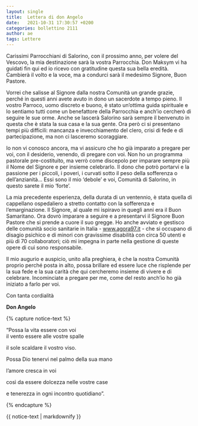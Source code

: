 ```yaml
---
layout: single
title:  Lettera di don Angelo
date:   2021-10-31 17:30:57 +0200
categories: bollettino 2111
author: ae
tags: Lettere
---
```


Carissimi Parrocchiani di Salorino, con il prossimo anno, per volere del Vescovo, la mia destinazione sarà la vostra Parrocchia. Don Maksym vi ha guidati fin qui ed io ricevo con gratitudine questa sua bella eredità. Cambierà il volto e la voce, ma a condurci sarà il medesimo Signore, Buon Pastore.

Vorrei che salisse al Signore dalla nostra Comunità un grande grazie, perché in questi anni avete avuto in dono un sacerdote a tempo pieno. Il vostro Parroco, uomo discreto e buono, è stato un’ottima guida spirituale e lo sentiamo tutti come un benefattore della Parrocchia e anch’io cercherò di seguire le sue orme. Anche se lascerà Salorino sarà sempre il benvenuto in questa che è stata la sua casa e la sua gente. Ora però ci si presentano tempi più difficili: mancanza e invecchiamento del clero, crisi di fede e di partecipazione, ma non ci lasceremo scoraggiare.

Io non vi conosco ancora, ma vi assicuro che ho già imparato a pregare per voi, con il desiderio, venendo, di pregare con voi. Non ho un programma pastorale pre-costituito, ma verrò come discepolo per imparare sempre più il Nome del Signore e per insieme celebrarlo. Il dono che potrò portarvi e la passione per i piccoli, i poveri, i curvati sotto il peso della sofferenza o dell’anzianità… Essi sono il mio ‘debole’ e voi, Comunità di Salorino, in questo sarete il mio ‘forte’.

La mia precedente esperienza, della durata di un ventennio, è stata quella di cappellano ospedaliero a stretto contatto con la sofferenza e l’emarginazione. Il Signore, al quale mi ispiravo in quegli anni era il Buon Samaritano. Ora dovrò imparare a seguire e a presentarvi il Signore Buon Pastore che si prende a cuore il suo gregge. Ho anche avviato e gestisco delle comunità socio sanitarie in Italia - <a href="https://www.agora97.it" target="_new">www.agora97.it</a> - che si occupano di disagio psichico e di minori con gravissime disabilità con circa 50 utenti e più di 70 collaboratori; ciò mi impegna in parte nella gestione di queste opere di cui sono responsabile.

Il mio augurio e auspicio, unito alla preghiera, è che la nostra Comunità proprio perché posta in alto, possa brillare ed essere luce che risplende per la sua fede e la sua carità che qui cercheremo insieme di vivere e di celebrare.
 Incominciate a pregare per me, come del resto anch’io ho già iniziato a farlo per voi.                                

Con tanta cordialità
                                                                            
__Don Angelo__


{% capture notice-text %}



“Possa la vita essere con voi                                                                                                                              
il vento essere alle vostre spalle

il sole scaldare il vostro viso.

Possa Dio tenervi nel palmo della sua mano

l’amore cresca in voi                                                                                                                    

così da essere dolcezza nelle vostre case

e tenerezza in ogni incontro quotidiano”.

{% endcapture %}
<div class="notice--primary">
  {{ notice-text | markdownify }}
</div>

